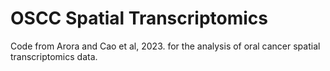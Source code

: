 # OSCC Spatial Transcriptomics
Code from Arora and Cao et al, 2023. for the analysis of oral cancer spatial transcriptomics data.
